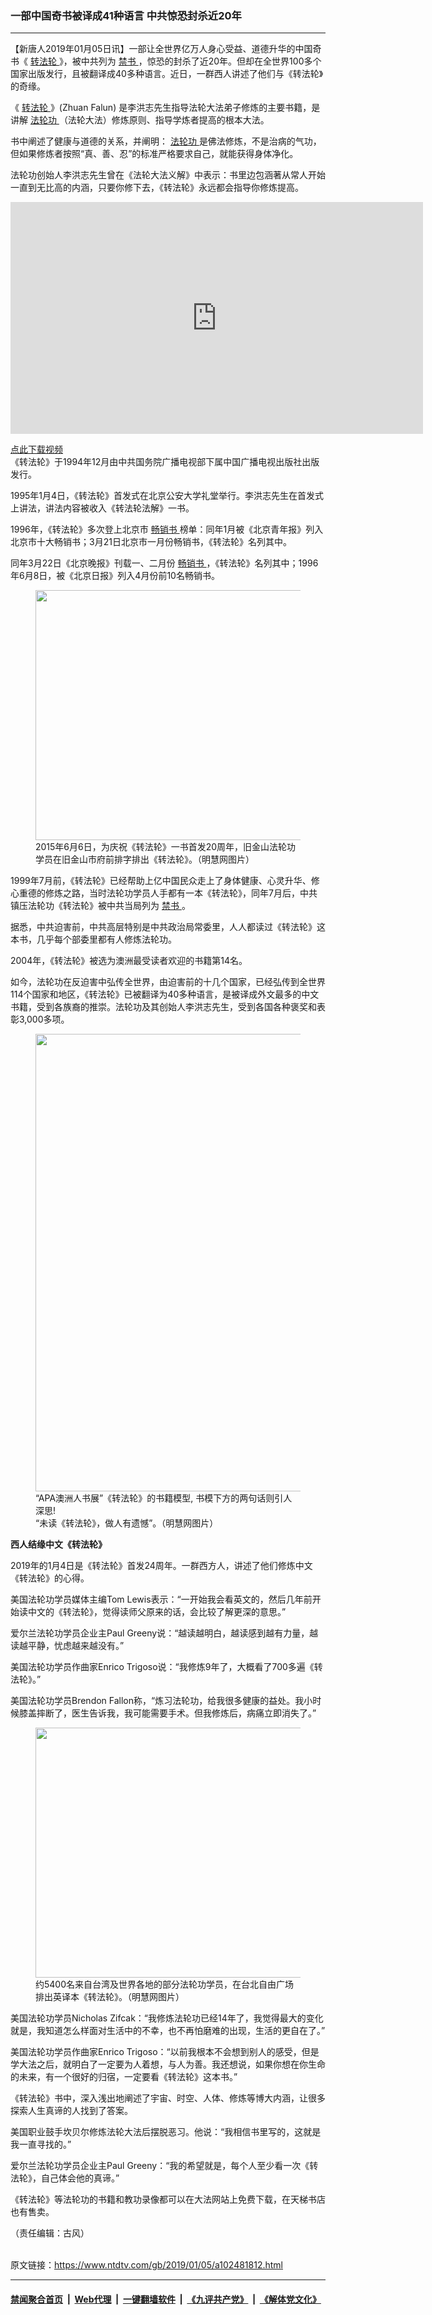 ### 一部中国奇书被译成41种语言 中共惊恐封杀近20年
------------------------

<div class="post_content">
 <p>
  【新唐人2019年01月05日讯】一部让全世界亿万人身心受益、道德升华的中国奇书《
  <a href="https://www.ntdtv.com/gb/转法轮.htm">
   转法轮
  </a>
  》，被中共列为
  <a href="https://www.ntdtv.com/gb/禁书.htm">
   禁书
  </a>
  ，惊恐的封杀了近20年。但却在全世界100多个国家出版发行，且被翻译成40多种语言。近日，一群西人讲述了他们与《转法轮》的奇缘。
 </p>
 <p>
  《
  <a href="https://www.ntdtv.com/gb/转法轮.htm">
   转法轮
  </a>
  》(Zhuan Falun) 是李洪志先生指导法轮大法弟子修炼的主要书籍，是讲解
  <a href="https://www.ntdtv.com/gb/法轮功.htm">
   法轮功
  </a>
  （法轮大法）修炼原则、指导学炼者提高的根本大法。
 </p>
 <p>
  书中阐述了健康与道德的关系，并阐明：
  <a href="https://www.ntdtv.com/gb/法轮功.htm">
   法轮功
  </a>
  是佛法修炼，不是治病的气功，但如果修炼者按照“真、善、忍”的标准严格要求自己，就能获得身体净化。
 </p>
 <p>
  法轮功创始人李洪志先生曾在《法轮大法义解》中表示：书里边包涵著从常人开始一直到无比高的内涵，只要你修下去，《转法轮》永远都会指导你修炼提高。
 </p>
 <p>
  <iframe allowfullscreen="allowfullscreen" class="no-margin" frameborder="0" height="371" src="https://www.youmaker.com/2018/0513/6e7f1b4e-ea8f-4ae4-5530-ba2167f4b505?r=16x9&amp;s=660x660&amp;d=135" width="660">
   <span class="mce_SELRES_start" data-mce-type="bookmark" style="display: inline-block; width: 0px; overflow: hidden; line-height: 0;">
    ﻿
   </span>
  </iframe>
 </p>
 <p>
  <a href="https://vs.ntd.tv/2018/0513/6e7f1b4e-ea8f-4ae4-5530-ba2167f4b505/video_720p.mp4" rel="noopener" target="_blank">
   点此下载视频
  </a>
  <br>
   《转法轮》于1994年12月由中共国务院广播电视部下属中国广播电视出版社出版发行。
  </br>
 </p>
 <p>
  1995年1月4日，《转法轮》首发式在北京公安大学礼堂举行。李洪志先生在首发式上讲法，讲法内容被收入《转法轮法解》一书。
 </p>
 <p>
  1996年，《转法轮》多次登上北京市
  <a href="https://www.ntdtv.com/gb/畅销书.htm">
   畅销书
  </a>
  榜单：同年1月被《北京青年报》列入北京市十大畅销书；3月21日北京市一月份畅销书，《转法轮》名列其中。
 </p>
 <p>
  同年3月22日《北京晚报》刊载一、二月份
  <a href="https://www.ntdtv.com/gb/畅销书.htm">
   畅销书
  </a>
  ，《转法轮》名列其中；1996年6月8日，被《北京日报》列入4月份前10名畅销书。
 </p>
 <figure class="wp-caption alignnone" id="attachment_102481816" style="max-width: 600px">
  <a href="https://www.ntdtv.com/assets/uploads/2019/01/150606195943976-600x400.jpg">
   <img alt="" class="size-medium wp-image-102481816" height="400" src="https://www.ntdtv.com/assets/uploads/2019/01/150606195943976-600x400-600x400.jpg" width="600"/>
  </a>
  <figcaption class="wp-caption-text">
   2015年6月6日，为庆祝《转法轮》一书首发20周年，旧金山法轮功学员在旧金山市府前排字排出《转法轮》。（明慧网图片）
  </figcaption>
 </figure>
 <p>
  1999年7月前，《转法轮》已经帮助上亿中国民众走上了身体健康、心灵升华、修心重德的修炼之路，当时法轮功学员人手都有一本《转法轮》，同年7月后，中共镇压法轮功《转法轮》被中共当局列为
  <a href="https://www.ntdtv.com/gb/禁书.htm">
   禁书
  </a>
  。
 </p>
 <p>
  据悉，中共迫害前，中共高层特别是中共政治局常委里，人人都读过《转法轮》这本书，几乎每个部委里都有人修炼法轮功。
 </p>
 <p>
  2004年，《转法轮》被选为澳洲最受读者欢迎的书籍第14名。
 </p>
 <p>
  如今，法轮功在反迫害中弘传全世界，由迫害前的十几个国家，已经弘传到全世界114个国家和地区，《转法轮》已被翻译为40多种语言，是被译成外文最多的中文书籍，受到各族裔的推崇。法轮功及其创始人李洪志先生，受到各国各种褒奖和表彰3,000多项。
 </p>
 <figure class="wp-caption alignnone" id="attachment_102481817" style="max-width: 549px">
  <a href="https://www.ntdtv.com/assets/uploads/2019/01/2002-6-25-bookfair3.jpg">
   <img alt="" class=" wp-image-102481817" height="732" src="https://www.ntdtv.com/assets/uploads/2019/01/2002-6-25-bookfair3-600x800.jpg" width="549"/>
  </a>
  <figcaption class="wp-caption-text">
   “APA澳洲人书展”《转法轮》的书籍模型, 书模下方的两句话则引人深思!
   <br/>
   “未读《转法轮》，做人有遗憾”。（明慧网图片）
  </figcaption>
 </figure>
 <p>
  <strong>
   西人结缘中文《转法轮》
  </strong>
 </p>
 <p>
  2019年的1月4日是《转法轮》首发24周年。一群西方人，讲述了他们修炼中文《转法轮》的心得。
 </p>
 <p>
  美国法轮功学员媒体主编Tom Lewis表示：“一开始我会看英文的，然后几年前开始读中文的《转法轮》，觉得读师父原来的话，会比较了解更深的意思。”
 </p>
 <p>
  爱尔兰法轮功学员企业主Paul Greeny说：“越读越明白，越读感到越有力量，越读越平静，忧虑越来越没有。”
 </p>
 <p>
  美国法轮功学员作曲家Enrico Trigoso说：“我修炼9年了，大概看了700多遍《转法轮》。”
 </p>
 <p>
  美国法轮功学员Brendon Fallon称，“炼习法轮功，给我很多健康的益处。我小时候膝盖摔断了，医生告诉我，我可能需要手术。但我修炼后，病痛立即消失了。”
 </p>
 <figure class="wp-caption alignnone" id="attachment_102481818" style="max-width: 600px">
  <a href="https://www.ntdtv.com/assets/uploads/2019/01/2018-11-24-minghui-falun-gong-taiwanpaizi-01.jpg">
   <img alt="" class="size-medium wp-image-102481818" height="400" src="https://www.ntdtv.com/assets/uploads/2019/01/2018-11-24-minghui-falun-gong-taiwanpaizi-01-600x400.jpg" width="600"/>
  </a>
  <figcaption class="wp-caption-text">
   约5400名来自台湾及世界各地的部分法轮功学员，在台北自由广场排出英译本《转法轮》。（明慧网图片）
  </figcaption>
 </figure>
 <p>
  美国法轮功学员Nicholas Zifcak：“我修炼法轮功已经14年了，我觉得最大的变化就是，我知道怎么样面对生活中的不幸，也不再怕磨难的出现，生活的更自在了。”
 </p>
 <p>
  美国法轮功学员作曲家Enrico Trigoso：“以前我根本不会想到别人的感受，但是学大法之后，就明白了一定要为人着想，与人为善。我还想说，如果你想在你生命的未来，有一个很好的归宿，一定要看《转法轮》这本书。”
 </p>
 <p>
  《转法轮》书中，深入浅出地阐述了宇宙、时空、人体、修炼等博大内涵，让很多探索人生真谛的人找到了答案。
 </p>
 <p>
  美国职业鼓手坎贝尔修炼法轮大法后摆脱恶习。他说：“我相信书里写的，这就是我一直寻找的。”
 </p>
 <p>
  爱尔兰法轮功学员企业主Paul Greeny：“我的希望就是，每个人至少看一次《转法轮》，自己体会他的真谛。”
 </p>
 <p>
  《转法轮》等法轮功的书籍和教功录像都可以在大法网站上免费下载，在天梯书店也有售卖。
 </p>
 <p>
  （责任编辑：古风）
 </p>
 <div class="single_ad">
 </div>
</div>

<br/>原文链接：https://www.ntdtv.com/gb/2019/01/05/a102481812.html


------------------------
#### [禁闻聚合首页](https://github.com/gfw-breaker/banned-news/blob/master/README.md) &nbsp;|&nbsp; [Web代理](https://github.com/gfw-breaker/open-proxy/blob/master/README.md) &nbsp;|&nbsp; [一键翻墙软件](https://github.com/gfw-breaker/nogfw/blob/master/README.md) &nbsp;|&nbsp; [《九评共产党》](https://github.com/gfw-breaker/9ping.md/blob/master/README.md#九评之一评共产党是什么) &nbsp;|&nbsp; [《解体党文化》](https://github.com/gfw-breaker/jtdwh.md/blob/master/README.md#绪论)